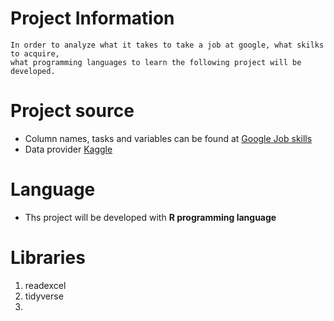 # Project Information
``` 
In order to analyze what it takes to take a job at google, what skilks to acquire, 
what programming languages to learn the following project will be developed.
```
# Project source 
* Column names, tasks and variables can be found at  [Google Job skills](https://www.kaggle.com/niyamatalmass/google-job-skills)
* Data provider [Kaggle](https://www.kaggle.com/)

# Language
* Ths project will be developed with **R programming language**

# Libraries 
1. readexcel
2. tidyverse
3. 
